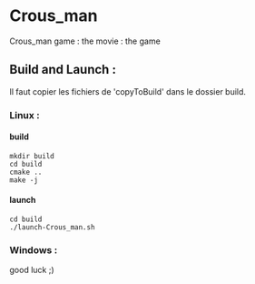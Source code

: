 # Crous_man
Crous_man game : the movie : the game

## Build and Launch : 
Il faut copier les fichiers de 'copyToBuild' dans le dossier build.
### Linux :
#### build
```
mkdir build
cd build
cmake ..
make -j
```
#### launch
```
cd build
./launch-Crous_man.sh
```
### Windows :
good luck ;)
